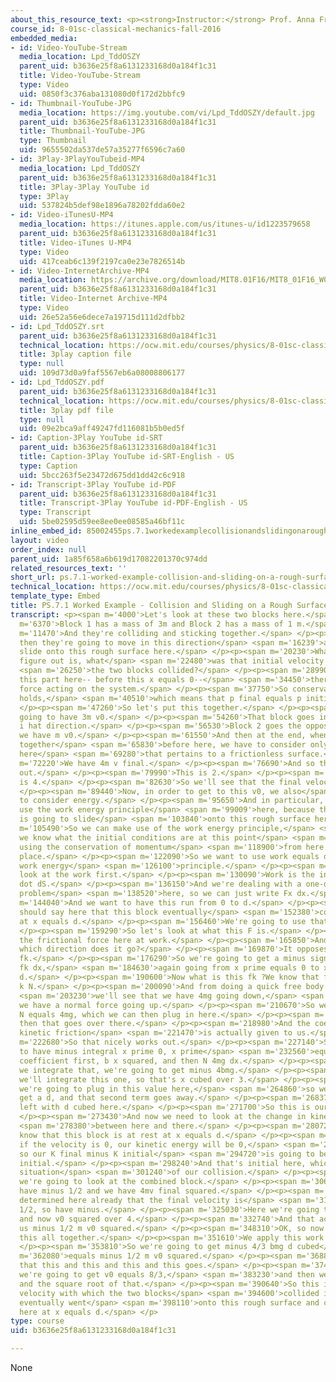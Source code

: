 ```yaml
---
about_this_resource_text: <p><strong>Instructor:</strong> Prof. Anna Frebel</p>
course_id: 8-01sc-classical-mechanics-fall-2016
embedded_media:
- id: Video-YouTube-Stream
  media_location: Lpd_TddOSZY
  parent_uid: b3636e25f8a6131233168d0a184f1c31
  title: Video-YouTube-Stream
  type: Video
  uid: 0850f3c376aba131080d0f172d2bbfc9
- id: Thumbnail-YouTube-JPG
  media_location: https://img.youtube.com/vi/Lpd_TddOSZY/default.jpg
  parent_uid: b3636e25f8a6131233168d0a184f1c31
  title: Thumbnail-YouTube-JPG
  type: Thumbnail
  uid: 9655502da537de57a35277f6596c7a60
- id: 3Play-3PlayYouTubeid-MP4
  media_location: Lpd_TddOSZY
  parent_uid: b3636e25f8a6131233168d0a184f1c31
  title: 3Play-3Play YouTube id
  type: 3Play
  uid: 537824b5def98e1896a78202fdda60e2
- id: Video-iTunesU-MP4
  media_location: https://itunes.apple.com/us/itunes-u/id1223579658
  parent_uid: b3636e25f8a6131233168d0a184f1c31
  title: Video-iTunes U-MP4
  type: Video
  uid: 417ceab6c139f2197ca0e23e7826514b
- id: Video-InternetArchive-MP4
  media_location: https://archive.org/download/MIT8.01F16/MIT8_01F16_W07PS01_360p.mp4
  parent_uid: b3636e25f8a6131233168d0a184f1c31
  title: Video-Internet Archive-MP4
  type: Video
  uid: 26e52a56e6dece7a19715d111d2dfbb2
- id: Lpd_TddOSZY.srt
  parent_uid: b3636e25f8a6131233168d0a184f1c31
  technical_location: https://ocw.mit.edu/courses/physics/8-01sc-classical-mechanics-fall-2016/week-7-kinetic-energy-and-work/ps.7.1-worked-example-collision-and-sliding-on-a-rough-surface/ps.7.1-worked-example-collision-and-sliding-on-a-rough-surface/Lpd_TddOSZY.srt
  title: 3play caption file
  type: null
  uid: 109d73d0a9faf5567eb6a08008806177
- id: Lpd_TddOSZY.pdf
  parent_uid: b3636e25f8a6131233168d0a184f1c31
  technical_location: https://ocw.mit.edu/courses/physics/8-01sc-classical-mechanics-fall-2016/week-7-kinetic-energy-and-work/ps.7.1-worked-example-collision-and-sliding-on-a-rough-surface/ps.7.1-worked-example-collision-and-sliding-on-a-rough-surface/Lpd_TddOSZY.pdf
  title: 3play pdf file
  type: null
  uid: 09e2bca9aff49247fd116081b5b0ed5f
- id: Caption-3Play YouTube id-SRT
  parent_uid: b3636e25f8a6131233168d0a184f1c31
  title: Caption-3Play YouTube id-SRT-English - US
  type: Caption
  uid: 5bcc263f5e23472d675dd1dd42c6c918
- id: Transcript-3Play YouTube id-PDF
  parent_uid: b3636e25f8a6131233168d0a184f1c31
  title: Transcript-3Play YouTube id-PDF-English - US
  type: Transcript
  uid: 5be02595d59ee8ee0ee08585a46bf11c
inline_embed_id: 85002455ps.7.1workedexamplecollisionandslidingonaroughsurface26418906
layout: video
order_index: null
parent_uid: 1a85f658a6b619d17082201370c974dd
related_resources_text: ''
short_url: ps.7.1-worked-example-collision-and-sliding-on-a-rough-surface
technical_location: https://ocw.mit.edu/courses/physics/8-01sc-classical-mechanics-fall-2016/week-7-kinetic-energy-and-work/ps.7.1-worked-example-collision-and-sliding-on-a-rough-surface/ps.7.1-worked-example-collision-and-sliding-on-a-rough-surface
template_type: Embed
title: PS.7.1 Worked Example - Collision and Sliding on a Rough Surface
transcript: <p><span m='4000'>Let's look at these two blocks here.</span> </p><p><span
  m='6370'>Block 1 has a mass of 3m and Block 2 has a mass of 1 m.</span> </p><p><span
  m='11470'>And they're colliding and sticking together.</span> </p><p><span m='13870'>And
  then they're going to move in this direction</span> <span m='16239'>and eventually,
  slide onto this rough surface here.</span> </p><p><span m='20230'>What we want to
  figure out is, what</span> <span m='22480'>was that initial velocity v0 with which</span>
  <span m='26250'>the two blocks collided?</span> </p><p><span m='28990'>So up to
  this part here-- before this x equals 0--</span> <span m='34450'>there's no external
  force acting on the system.</span> </p><p><span m='37750'>So conservation of momentum
  holds,</span> <span m='40510'>which means that p final equals p initial.</span>
  </p><p><span m='47260'>So let's put this together.</span> </p><p><span m='49240'>We're
  going to have 3m v0.</span> </p><p><span m='54260'>That block goes in the positive
  i hat direction.</span> </p><p><span m='56530'>Block 2 goes the opposite way, so
  we have m v0.</span> </p><p><span m='61550'>And then at the end, when they're stuck
  together</span> <span m='65830'>before here, we have to consider only this portion
  here</span> <span m='69280'>that pertains to a frictionless surface.</span> </p><p><span
  m='72220'>We have 4m v final.</span> </p><p><span m='76690'>And so the m's fall
  out.</span> </p><p><span m='79990'>This is 2.</span> </p><p><span m='81230'>This
  is 4.</span> </p><p><span m='82630'>So we'll see that the final velocity is v0 half.</span>
  </p><p><span m='89440'>Now, in order to get to this v0, we also</span> <span m='93460'>have
  to consider energy.</span> </p><p><span m='95650'>And in particular, we have to
  use the work energy principle</span> <span m='99009'>here, because this joint block
  is going to slide</span> <span m='103840'>onto this rough surface here.</span> </p><p><span
  m='105490'>So we can make use of the work energy principle,</span> <span m='108315'>as
  we know what the initial conditions are at this point</span> <span m='114100'>here,
  using the conservation of momentum</span> <span m='118900'>from here in the first
  place.</span> </p><p><span m='122090'>So we want to use work equals delta K, the
  work energy</span> <span m='126100'>principle.</span> </p><p><span m='127150'>Let's
  look at the work first.</span> </p><p><span m='130090'>Work is the integral of F
  dot dS.</span> </p><p><span m='136150'>And we're dealing with a one-dimensional
  problem</span> <span m='138520'>here, so we can just write Fx dx.</span> </p><p><span
  m='144040'>And we want to have this run from 0 to d.</span> </p><p><span m='149910'>I
  should say here that this block eventually</span> <span m='152380'>comes to rest
  at x equals d.</span> </p><p><span m='156460'>We're going to use that in a second.</span>
  </p><p><span m='159290'>So let's look at what this F is.</span> </p><p><span m='162760'>That's
  the frictional force here at work.</span> </p><p><span m='165850'>And actually,
  which direction does it go?</span> </p><p><span m='169870'>It opposes the motion
  fk.</span> </p><p><span m='176290'>So we're going to get a minus sign here, integral
  fk dx,</span> <span m='184630'>again going from x prime equals 0 to x prime equals
  d.</span> </p><p><span m='190600'>Now what is this fk ?We know that fk equals mu
  k N.</span> </p><p><span m='200090'>And from doing a quick free body diagram,</span>
  <span m='203230'>we'll see that we have 4mg going down,</span> <span m='207280'>and
  we have a normal force going up.</span> </p><p><span m='210670'>So we'll see that
  N equals 4mg, which we can then plug in here.</span> </p><p><span m='217060'>And
  then that goes over there.</span> </p><p><span m='218980'>And the coefficient of
  kinetic friction</span> <span m='221470'>is actually given to us.</span> </p><p><span
  m='222680'>So that nicely works out.</span> </p><p><span m='227140'>So we're going
  to have minus integral x prime 0, x prime</span> <span m='232560'>equals d, the
  coefficient first, b x squared, and then N 4mg dx.</span> </p><p><span m='245980'>If
  we integrate that, we're going to get minus 4bmg.</span> </p><p><span m='255820'>And
  we'll integrate this one, so that's x cubed over 3.</span> </p><p><span m='262970'>And
  we're going to plug in this value here,</span> <span m='264860'>so we're going to
  get a d, and that second term goes away.</span> </p><p><span m='268370'>So we are
  left with d cubed here.</span> </p><p><span m='271700'>So this is our work.</span>
  </p><p><span m='273430'>And now we need to look at the change in kinetic energy</span>
  <span m='278380'>between here and there.</span> </p><p><span m='280720'>We already
  know that this block is at rest at x equals d.</span> </p><p><span m='285580'>So
  if the velocity is 0, our kinetic energy will be 0,</span> <span m='290050'>and
  so our K final minus K initial</span> <span m='294720'>is going to be just minus
  initial.</span> </p><p><span m='298240'>And that's initial here, which is the final
  situation</span> <span m='301240'>of our collision.</span> </p><p><span m='302800'>So
  we're going to look at the combined block.</span> </p><p><span m='306170'>So we'll
  have minus 1/2 and we have 4mv final squared.</span> </p><p><span m='314450'>We
  determined here already that the final velocity is</span> <span m='318550'>the initial
  1/2, so have minus.</span> </p><p><span m='325030'>Here we're going to have 2m,
  and now v0 squared over 4.</span> </p><p><span m='332740'>And that actually gives
  us minus 1/2 m v0 squared.</span> </p><p><span m='348310'>OK, so now we can put
  this all together.</span> </p><p><span m='351610'>We apply this work energy principle.</span>
  </p><p><span m='353810'>So we're going to get minus 4/3 bmg d cubed</span> <span
  m='362080'>equals minus 1/2 m v0 squared.</span> </p><p><span m='368860'>We'll see
  that this and this and this and this goes.</span> </p><p><span m='374810'>And so
  we're going to get v0 equals 8/3,</span> <span m='383230'>and then we have bgd cubed
  and the square root of that.</span> </p><p><span m='390640'>So this is our initial
  velocity with which the two blocks</span> <span m='394600'>collided initially, then
  eventually went</span> <span m='398110'>onto this rough surface and came to rest
  here at x equals d.</span> </p>
type: course
uid: b3636e25f8a6131233168d0a184f1c31

---
```

None
